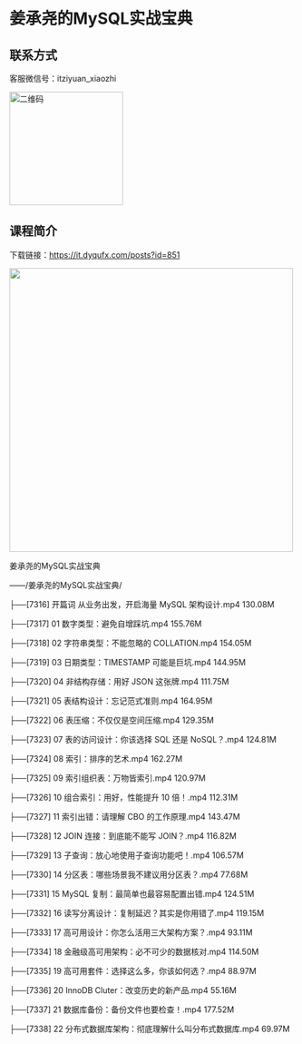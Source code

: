 # 姜承尧的MySQL实战宝典

## 联系方式

客服微信号：itziyuan_xiaozhi

<img src="https://ziyuanyun.oss-cn-guangzhou.aliyuncs.com/common/20240614073449/666b82192834a.jpg" width="200" height="200" alt="二维码">

## 课程简介

下载链接：https://it.dyqufx.com/posts?id=851

<img src="https://ziyuanyun.oss-cn-guangzhou.aliyuncs.com/yun/20240515152344/66446300bdfac.jpg" width="500" alt="">

  姜承尧的MySQL实战宝典



 ——/姜承尧的MySQL实战宝典/

 ├──[7316] 开篇词 从业务出发，开启海量 MySQL 架构设计.mp4 130.08M

 ├──[7317] 01 数字类型：避免自增踩坑.mp4 155.76M

 ├──[7318] 02 字符串类型：不能忽略的 COLLATION.mp4 154.05M

 ├──[7319] 03 日期类型：TIMESTAMP 可能是巨坑.mp4 144.95M

 ├──[7320] 04 非结构存储：用好 JSON 这张牌.mp4 111.75M

 ├──[7321] 05 表结构设计：忘记范式准则.mp4 164.95M

 ├──[7322] 06 表压缩：不仅仅是空间压缩.mp4 129.35M

 ├──[7323] 07 表的访问设计：你该选择 SQL 还是 NoSQL？.mp4 124.81M

 ├──[7324] 08 索引：排序的艺术.mp4 162.27M

 ├──[7325] 09 索引组织表：万物皆索引.mp4 120.97M

 ├──[7326] 10 组合索引：用好，性能提升 10 倍！.mp4 112.31M

 ├──[7327] 11 索引出错：请理解 CBO 的工作原理.mp4 143.47M

 ├──[7328] 12 JOIN 连接：到底能不能写 JOIN？.mp4 116.82M

 ├──[7329] 13 子查询：放心地使用子查询功能吧！.mp4 106.57M

 ├──[7330] 14 分区表：哪些场景我不建议用分区表？.mp4 77.68M

 ├──[7331] 15 MySQL 复制：最简单也最容易配置出错.mp4 124.51M

 ├──[7332] 16 读写分离设计：复制延迟？其实是你用错了.mp4 119.15M

 ├──[7333] 17 高可用设计：你怎么活用三大架构方案？.mp4 93.11M

 ├──[7334] 18 金融级高可用架构：必不可少的数据核对.mp4 114.50M

 ├──[7335] 19 高可用套件：选择这么多，你该如何选？.mp4 88.97M

 ├──[7336] 20 InnoDB Cluter：改变历史的新产品.mp4 55.16M

 ├──[7337] 21 数据库备份：备份文件也要检查！.mp4 177.52M

 ├──[7338] 22 分布式数据库架构：彻底理解什么叫分布式数据库.mp4 69.97M

  